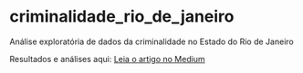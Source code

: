 # criminalidade_rio_de_janeiro
Análise exploratória de dados da criminalidade no Estado do Rio de Janeiro

Resultados e análises aqui: [Leia o artigo no Medium](https://medium.com/@eduardo.freitas.pg/dados-criminais-do-rio-de-janeiro-no-séc-xxi-8e95c6c06d1d)
